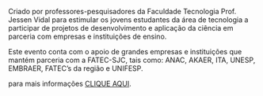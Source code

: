 Criado por professores-pesquisadores da Faculdade Tecnologia Prof. Jessen Vidal para estimular os jovens estudantes da área de tecnologia a participar de projetos de desenvolvimento e aplicação da ciência em parceria com empresas e instituições de ensino.

Este evento conta com o apoio de grandes empresas e instituições que mantém parceria com a FATEC-SJC, tais como: ANAC, AKAER, ITA, UNESP, EMBRAER, FATEC’s da região e UNIFESP.

para mais informações [CLIQUE AQUI](http://3rdcimatech.com/).
